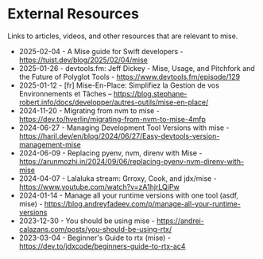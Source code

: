 # External Resources

Links to articles, videos, and other resources that are relevant to mise.

- 2025-02-04 - A Mise guide for Swift developers - <https://tuist.dev/blog/2025/02/04/mise>
- 2025-01-26 - devtools.fm: Jeff Dickey - Mise, Usage, and Pitchfork and the Future of Polyglot Tools - <https://www.devtools.fm/episode/129>
- 2025-01-12 - [fr] Mise-En-Place: Simplifiez la Gestion de vos Environnements et Tâches – <https://blog.stephane-robert.info/docs/developper/autres-outils/mise-en-place/>
- 2024-11-20 - Migrating from nvm to mise - <https://dev.to/hverlin/migrating-from-nvm-to-mise-4mfp>
- 2024-06-27 - Managing Development Tool Versions with mise - <https://haril.dev/en/blog/2024/06/27/Easy-devtools-version-management-mise>
- 2024-06-09 - Replacing pyenv, nvm, direnv with Mise - <https://arunmozhi.in/2024/09/06/replacing-pyenv-nvm-direnv-with-mise>
- 2024-04-07 - Lalaluka stream: Grroxy, Cook, and jdx/mise - <https://www.youtube.com/watch?v=zA1hjrLQiPw>
- 2024-01-14 - Manage all your runtime versions with one tool (asdf, mise) - <https://blog.andreyfadeev.com/p/manage-all-your-runtime-versions>
- 2023-12-30 - You should be using mise - <https://andrei-calazans.com/posts/you-should-be-using-rtx/>
- 2023-03-04 - Beginner's Guide to rtx (mise) - <https://dev.to/jdxcode/beginners-guide-to-rtx-ac4>
